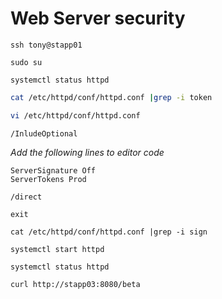 # Web Server security
```
ssh tony@stapp01
```
```
sudo su
```
```
systemctl status httpd
```
```bash
cat /etc/httpd/conf/httpd.conf |grep -i token
```
```bash
vi /etc/httpd/conf/httpd.conf
```
```
/InludeOptional
```
*Add the following lines to editor code*
```
ServerSignature Off
ServerTokens Prod
```
```
/direct
```
```
exit
```
```
cat /etc/httpd/conf/httpd.conf |grep -i sign
```
```
systemctl start httpd
```
```
systemctl status httpd
```
```bash
curl http://stapp03:8080/beta
```


